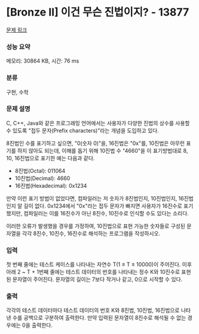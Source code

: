 # [Bronze II] 이건 무슨 진법이지? - 13877 

[문제 링크](https://www.acmicpc.net/problem/13877) 

### 성능 요약

메모리: 30864 KB, 시간: 76 ms

### 분류

구현, 수학

### 문제 설명

<p>C, C++, Java와 같은 프로그래밍 언어에서는 사용자가 다양한 진법의 상수를 사용할 수 있도록 "접두 문자(Prefix characters)"라는 개념을 도입하고 있다.</p>

<p>8진법인 수를 표기하고 싶으면, "0(숫자 0)"을, 16진법은 "0x"를, 10진법은 아무런 표기를 하지 않아도 되는데, 이해를 돕기 위해 10진법 수 "4660"을 이 표기방법대로 8, 10, 16진법으로 표기한 예는 다음과 같다.</p>

<ul>
	<li>8진법(Octal): 011064</li>
	<li>10진법(Decimal): 4660</li>
	<li>16진법(Hexadecimal): 0x1234</li>
</ul>

<p>만약 이런 표기 방법이 없었다면, 컴파일러는 저 숫자가 8진법인지, 10진법인지, 16진법인지 알 길이 없다. 0x1234에서 "0x"라는 접두 문자가 빠지면 사용자가 16진수로 표기했지만, 컴파일러는 이를 16진수가 아닌 8진수, 10진수로 인식할 수도 있다는 소리다.</p>

<p>이러한 오류가 발생했을 경우를 가정하여, 10진법으로 표현 가능한 숫자들로 구성된 문자열을 각각 8진수, 10진수, 16진수로 해석하는 프로그램을 작성하시오.</p>

### 입력 

 <p>첫 번째 줄에는 테스트 케이스를 나타내는 자연수 T(1 ≤ T ≤ 10000)이 주어진다. 이후 아래 2 ~ T + 1번째 줄에는 테스트 데이터의 번호를 나타내는 정수 K와 10진수로 표현된 문자열이 주어진다. 문자열의 길이는 7보다 작거나 같고, 0으로 시작할 수 있다.</p>

### 출력 

 <p>각각의 테스트 데이터마다 테스트 데이터의 번호 K와 8진법, 10진법, 16진법으로 나타낸 수를 공백으로 구분하여 출력한다. 만약 입력된 문자열이 8진수로 해석될 수 없는 경우에는 0을 출력한다.</p>


